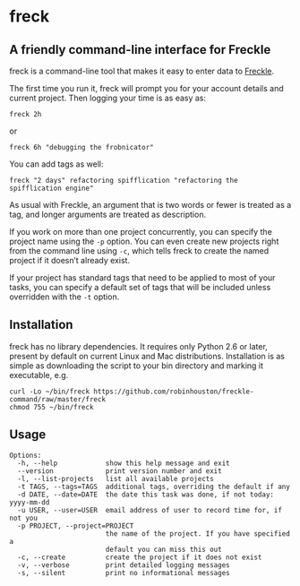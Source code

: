# freck
## A friendly command-line interface for Freckle

freck is a command-line tool that makes it easy to enter data to [Freckle](http://letsfreckle.com).

The first time you run it, freck will prompt you for your account details and current project.
Then logging your time is as easy as:

    freck 2h

or

    freck 6h "debugging the frobnicator"

You can add tags as well:

    freck "2 days" refactoring spifflication "refactoring the spifflication engine"

As usual with Freckle, an argument that is two words or fewer is treated
as a tag, and longer arguments are treated as description.

If you work on more than one project concurrently, you can specify the
project name using the `-p` option. You can even create new projects
right from the command line using `-c`, which tells freck to create
the named project if it doesn’t already exist.

If your project has standard tags that need to be applied to most of your tasks,
you can specify a default set of tags that will be included unless overridden
with the `-t` option.

## Installation

freck has no library dependencies. It requires only Python 2.6 or later,
present by default on current Linux and Mac distributions. Installation is
as simple as downloading the script to your bin directory and marking it
executable, e.g.

    curl -Lo ~/bin/freck https://github.com/robinhouston/freckle-command/raw/master/freck
    chmod 755 ~/bin/freck

## Usage

    Options:
      -h, --help            show this help message and exit
      --version             print version number and exit
      -l, --list-projects   list all available projects
      -t TAGS, --tags=TAGS  additional tags, overriding the default if any
      -d DATE, --date=DATE  the date this task was done, if not today: yyyy-mm-dd
      -u USER, --user=USER  email address of user to record time for, if not you
      -p PROJECT, --project=PROJECT
                            the name of the project. If you have specified a
                            default you can miss this out
      -c, --create          create the project if it does not exist
      -v, --verbose         print detailed logging messages
      -s, --silent          print no informational messages
